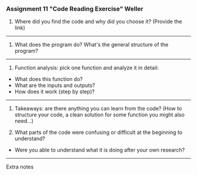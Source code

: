 ### Assignment 11 "Code Reading Exercise" Weller

1. Where did you find the code and why did you choose it? (Provide the link)

---

1. What does the program do? What's the general structure of the program? 

---

1. Function analysis: pick one function and analyze it in detail:

- What does this function do?
- What are the inputs and outputs?
- How does it work (step by step)?

---

1. Takeaways: are there anything you can learn from the code? (How to structure your code, a clean solution for some function you might also need...)


1. What parts of the code were confusing or difficult at the beginning to understand?
- Were you able to understand what it is doing after your own research?

---

Extra notes
